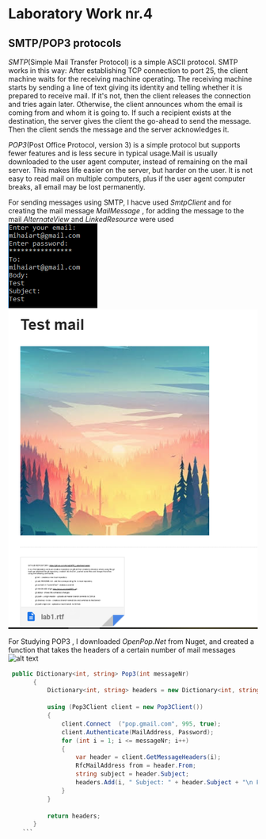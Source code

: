 # Laboratory Work nr.4
## SMTP/POP3 protocols
*_SMTP_*(Simple Mail Transfer Protocol) is a simple ASCII protocol. SMTP works in this way: After establishing TCP connection to port 25, the client machine waits for the receiving machine operating. The receiving machine starts by sending a line of text giving its identity
and telling whether it is prepared to receive mail. If it's not, then the  client releases the connection and tries again later.
Otherwise, the client announces whom the email is coming from and whom it is going to. If such a recipient exists at the destination, the server gives the client the go-ahead to send the message. Then the client sends the message and the server acknowledges it.

*_POP3_*(Post Office Protocol, version 3) is a simple protocol but supports fewer features and is less secure in typical usage.Mail is
usually downloaded to the user agent computer, instead of remaining on the mail server. This makes life easier on the server, but harder on the user. It is not easy to read mail on multiple computers, plus if the user agent computer breaks, all email may be lost permanently.

For sending messages using SMTP, I hacve used *SmtpClient* and for  creating the mail message *MailMessage* , for adding the message to the mail *AlternateView* and *LinkedResource* were used 
  ![alt text](screens/smtp.PNG "Logo Title Text 1") 
  ![alt text](screens/mailResult.PNG "Logo Title Text 1") 
  
 For Studying POP3 , I downloaded *OpenPop.Net* from Nuget, and created a function that takes the headers of a certain number of mail messages
   ![alt text](screens/pop3.PNG "Logo Title Text 1") 

 ```csharp
  public Dictionary<int, string> Pop3(int messageNr)
        {
            Dictionary<int, string> headers = new Dictionary<int, string>();

            using (Pop3Client client = new Pop3Client())
            {
                client.Connect  ("pop.gmail.com", 995, true);
                client.Authenticate(MailAddress, Password);
                for (int i = 1; i <= messageNr; i++)
                {
                    var header = client.GetMessageHeaders(i);
                    RfcMailAddress from = header.From;
                    string subject = header.Subject;
                    headers.Add(i, " Subject: " + header.Subject + "\n From: " + header.From +"\n DateSent: " + header.DateSent);
                }
            }

            return headers;
        }
     ``` 
    
     




  
